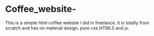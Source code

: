 # Coffee_website-
This is a simple html coffee website I did in freelance. 
it is totally from scratch and has no material design.
  pure css 
  HTML5
  and js.

